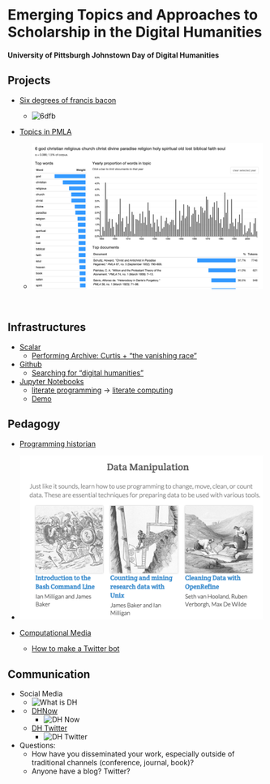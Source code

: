 # Emerging Topics and Approaches to Scholarship in the Digital Humanities

#### University of Pittsburgh Johnstown Day of Digital Humanities

## Projects



- [Six degrees of francis bacon](http://www.6dfb.org/)
  
  - ![6dfb](http://www.constellations.pitt.edu/sites/default/files/field/blog/Laud5.jpeg)
  
- [Topics in PMLA](http://agoldst.github.io/dfr-browser/demo/)
  
  - ![dfr-browser](dfr-browser.png)
  
  ​

## Infrastructures

- [Scalar](http://scalar.usc.edu/features/flexible-structure/)
  - [Performing Archive: Curtis + “the vanishing race”](http://scalar.usc.edu/works/performingarchive/index)
- [Github](https://github.com/mcburton/)
  - [Searching for “digital humanities”](https://github.com/search?utf8=%E2%9C%93&q=digital+humanities)
- [Jupyter Notebooks](http://jupyter.org)
  - [literate programming](https://en.wikipedia.org/wiki/Literate_programming) -> [literate computing](http://blog.fperez.org/2013/04/literate-computing-and-computational.html)
  - [Demo](https://try.jupyter.org/)

## Pedagogy

- [Programming historian](http://programminghistorian.org/)


- ![Programing Historian](prog-hist.png)


- [Computational Media](http://www.annettevee.com/2015fall_computationalmedia/)
  - [How to make a Twitter bot](https://emerging.commons.gc.cuny.edu/2013/10/making-twitter-bot-python-tutorial/)



## Communication

- Social Media
  - ![What is DH](what-is-dh.png)
- - [DHNow](http://digitalhumanitiesnow.org/subscribed-feeds/)
    - ![DH Now](http://pressforward.org/wp-content/uploads/2013/10/5dhnow_flow.png)
  - [DH Twitter](http://www.martingrandjean.ch/digital-humanities-on-twitter/)
    - ![DH Twitter](http://www.martingrandjean.ch/wp-content/uploads/2015/07/DH-network.png)
- Questions:
  - How have you disseminated your work, especially outside of traditional channels (conference, journal, book)?
  - Anyone have a blog? Twitter?